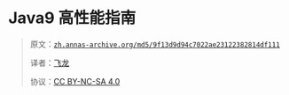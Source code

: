 # Java9 高性能指南

> 原文：[`zh.annas-archive.org/md5/9f13d9d94c7022ae23122382814df111`](https://zh.annas-archive.org/md5/9f13d9d94c7022ae23122382814df111)
> 
> 译者：[飞龙](https://github.com/wizardforcel)
> 
> 协议：[CC BY-NC-SA 4.0](http://creativecommons.org/licenses/by-nc-sa/4.0/)
